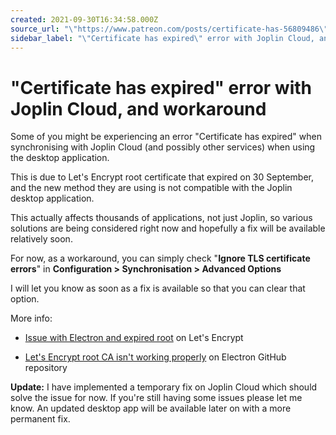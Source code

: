 ```yaml
---
created: 2021-09-30T16:34:58.000Z
source_url: "\"https://www.patreon.com/posts/certificate-has-56809486\""
sidebar_label: "\"Certificate has expired\" error with Joplin Cloud, and workaround"
---
```


# "Certificate has expired" error with Joplin Cloud, and workaround

Some of you might be experiencing an error "Certificate has expired" when synchronising with Joplin Cloud (and possibly other services) when using the desktop application.

This is due to Let's Encrypt root certificate that expired on 30 September, and the new method they are using is not compatible with the Joplin desktop application.

This actually affects thousands of applications, not just Joplin, so various solutions are being considered right now and hopefully a fix will be available relatively soon.

For now, as a workaround, you can simply check "**Ignore TLS certificate errors**" in **Configuration &gt; Synchronisation &gt; Advanced Options**

I will let you know as soon as a fix is available so that you can clear that option.

More info:

- [Issue with Electron and expired root](https://community.letsencrypt.org/t/issues-with-electron-and-expired-root/160991) on Let's Encrypt

- [Let's Encrypt root CA isn't working properly](https://github.com/electron/electron/issues/31212) on Electron GitHub repository

**Update:** I have implemented a temporary fix on Joplin Cloud which should solve the issue for now. If you're still having some issues please let me know. An updated desktop app will be available later on with a more permanent fix.